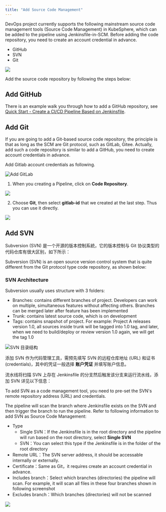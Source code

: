 ```yaml
---
title: "Add Source Code Management" 
---
```


DevOps project currently supports the following mainstream source code management tools (Source Code Management) in KubeSphere, which can be added to the pipeline using Jenkinsfile-in-SCM. Before adding the code repository, you need to create an account credential in advance.

- GitHub
- SVN
- Git

![](https://pek3b.qingstor.com/kubesphere-docs/png/20190322212812.png)


Add the source code repository by following the steps below:

## Add GitHub

There is an example walk you through how to add a GitHub repository, see [Quick Start - Create a CI/CD Pipeline Based on Jenkinsfile](../../quick-start/jenkinsfile-in-scm/).

## Add Git

If you are going to add a Git-based source code repository, the principle is that as long as the SCM are Git protocol, such as GitLab, Gitee. Actually, add such a code repository is similar to add a GitHub, you need to create account credentials in advance. 

Add Gitlab account credentials as following.

![Add GitLab](https://pek3b.qingstor.com/kubesphere-docs/png/20190322214750.png)

1. When you creating a Pipeline, click on **Code Repository**.

![](https://pek3b.qingstor.com/kubesphere-docs/png/20190321162726.png)

2. Choose **Git**, then select **gitlab-id** that we created at the last step. Thus you can use it directly.

![](https://pek3b.qingstor.com/kubesphere-docs/png/20190321162904.png)

## Add SVN

Subversion (SVN) 是一个开源的版本控制系統，它的版本控制与 Git 协议类型的代码仓库有很大区别，如下所示：

Subversion (SVN) is an open source version control system that is quite different from the Git protocol type code repository, as shown below: 

### SVN Architecture

Subversion usually uses structure with 3 folders:

- Branches: contains different branches of project. Developers can work on multiple, simultaneous features without affecting others. Branches can be merged later after feature has been implemented
- Trunk: contains latest source code, which is on development
- Tags: contains snapshot of project. For example: Project A releases version 1.0, all sources inside trunk will be tagged into 1.0 tag, and later, when we need to build/deploy or review version 1.0 again, we will get the tag 1.0

![SVN 目录结构](/svn-directory.png)

添加 SVN 作为代码管理工具，需预先填写 SVN 的远程仓库地址 (URL) 和证书 (credentials)，其中的凭证一般选择 **账户凭证** 并填写账户信息。

流水线将扫描 SVN 上存在 Jenkinsfile 的分支然后触发该分支来运行流水线，添加 SVN 详见以下信息：

To add SVN as a code management tool, you need to pre-set the SVN's remote repository address (URL) and credentials.

The pipeline will scan the branch where Jenkinsfile exists on the SVN and then trigger the branch to run the pipeline. Refer to following information to add SVN as Source Code Management:

- Type
   - Single SVN：If the Jenkinsfile is in the root directory and the pipeline will run based on the root directory, select **Single SVN**
   - SVN：You can select this type if the Jenkinsfile is in the folder of the root directory
- Remote URL：The SVN server address, it should be accessable internally or externally.
- Certificate：Same as Git，it requires create an account credential in advance.
- Includes branch：Select which branches (directories) the pipeline will scan. For example, it will scan all files in these four branches shown in following screenshot
- Excludes branch：Which branches (directories) will not be scanned 

![](https://pek3b.qingstor.com/kubesphere-docs/png/20190322220004.png)
